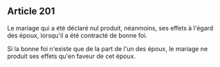 Article 201
----
Le mariage qui a été déclaré nul produit, néanmoins, ses effets à l'égard des
époux, lorsqu'il a été contracté de bonne foi.

Si la bonne foi n'existe que de la part de l'un des époux, le mariage ne produit
ses effets qu'en faveur de cet époux.
